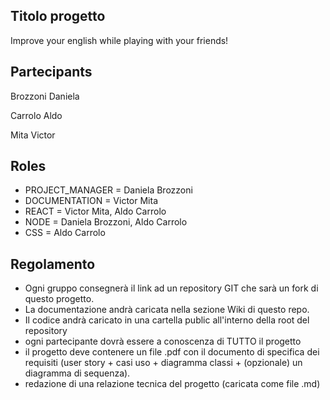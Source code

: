 ## Titolo progetto 
Improve your english while playing with your friends!

## Partecipants
Brozzoni Daniela

Carrolo Aldo

Mita Victor

## Roles
* PROJECT_MANAGER = Daniela Brozzoni
* DOCUMENTATION = Victor Mita
* REACT = Victor Mita, Aldo Carrolo
* NODE = Daniela Brozzoni, Aldo Carrolo
* CSS = Aldo Carrolo

## Regolamento
* Ogni gruppo consegnerà il link ad un repository GIT che sarà un fork di questo progetto.
* La documentazione andrà caricata nella sezione Wiki di questo repo.
* Il codice andrà caricato in una cartella public all'interno della root del repository
* ogni partecipante dovrà essere a conoscenza di TUTTO il progetto
* il progetto deve contenere un file .pdf con il documento di specifica dei requisiti (user story + casi uso + diagramma classi + (opzionale) un diagramma di sequenza).
* redazione di una relazione tecnica del progetto (caricata come file .md)
